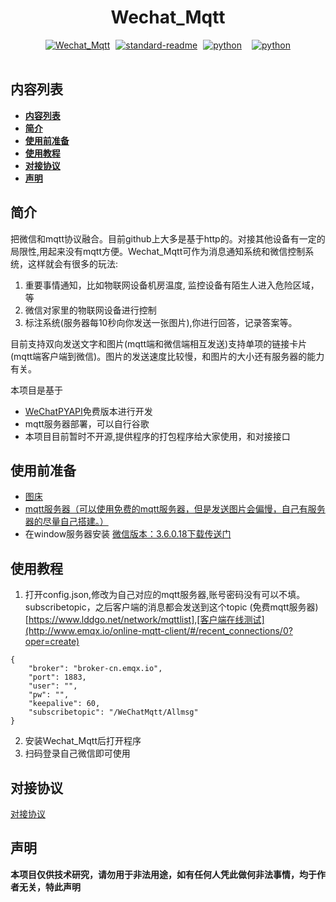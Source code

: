 **<h1 style="text-align: center;">Wechat_Mqtt</h1>**

<div style="display: flex; justify-content: center;">

  <span style="margin: 0 8px;">
    <a href="https://github.com/GeekFong/Wechat_Mqtt">
      <img src="https://badgen.net/badge/Wechat_Mqtt/v0.1/green" alt="Wechat_Mqtt">
    </a>
  </span>

  <span style="margin: 0 1px;">
    <a href="https://github.com/RichardLitt/standard-readme">
      <img src="https://img.shields.io/badge/readme%20style-standard-brightgreen.svg?style=flat-square" alt="standard-readme">
    </a>
  </span>

  <span style="margin: 0 8px;">
    <a href="https://www.python.org/">
      <img src="https://badgen.net/badge/python/3.8/blue" alt="python">
    </a>
  </span>

  <span style="margin: 0 8px;">
    <a href="https://github.com/mrsanshui/WeChatPYAPI">
      <img src="https://badgen.net/badge/WeChatPYAPI/免费版/blue" alt="python">
    </a>
  </span>

</div>


<br>

## **内容列表**
- [**内容列表**](#内容列表)
- [**简介**](#简介)
- [**使用前准备**](#使用前准备)
- [**使用教程**](#使用教程)
- [**对接协议**](#对接协议)
- [**声明**](#声明)

## **简介**
把微信和mqtt协议融合。目前github上大多是基于http的。对接其他设备有一定的局限性,用起来没有mqtt方便。Wechat_Mqtt可作为消息通知系统和微信控制系统，这样就会有很多的玩法:

1. 重要事情通知，比如物联网设备机房温度, 监控设备有陌生人进入危险区域，等
2. 微信对家里的物联网设备进行控制
3. 标注系统(服务器每10秒向你发送一张图片),你进行回答，记录答案等。

目前支持双向发送文字和图片(mqtt端和微信端相互发送)支持单项的链接卡片(mqtt端客户端到微信)。图片的发送速度比较慢，和图片的大小还有服务器的能力有关。

本项目是基于
- [WeChatPYAPI](https://github.com/mrsanshui/WeChatPYAPI)免费版本进行开发
- mqtt服务器部署，可以自行谷歌
- 本项目目前暂时不开源,提供程序的打包程序给大家使用，和对接接口


## **使用前准备**
- [图床]((https://imgbb.com/))
- [mqtt服务器（可以使用免费的mqtt服务器，但是发送图片会偏慢，自己有服务器的尽量自己搭建。）](https://www.lddgo.net/network/mqttlist)
- 在window服务器安装 [微信版本：3.6.0.18下载传送门](https://geekfong.cn/?p=46)


## **使用教程**
1. 打开config.json,修改为自己对应的mqtt服务器,账号密码没有可以不填。subscribetopic，之后客户端的消息都会发送到这个topic
(免费mqtt服务器)[https://www.lddgo.net/network/mqttlist],[客户端在线测试](http://www.emqx.io/online-mqtt-client/#/recent_connections/0?oper=create)
```
{
    "broker": "broker-cn.emqx.io",
    "port": 1883,
    "user": "",
    "pw": "",
    "keepalive": 60,    
    "subscribetopic": "/WeChatMqtt/Allmsg"
}
```
2. 安装Wechat_Mqtt后打开程序
3. 扫码登录自己微信即可使用


## **对接协议**
[对接协议](./doc.md)



## **声明**
 **本项目仅供技术研究，请勿用于非法用途，如有任何人凭此做何非法事情，均于作者无关，特此声明**



